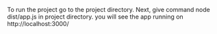 To run the project go to the project directory. 
Next, give command node dist/app.js in project directory.
you will see the app running on http://localhost:3000/
